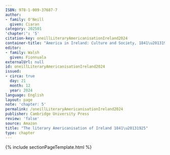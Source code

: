 ```yaml
---
ISBN: 978-1-009-37687-7
author:
- family: O'Neill
  given: Ciaran
category: 202501
'chapter:': '5'
citation-key: oneillLiteraryAmericanisationIreland2024
container-title: "America in Ireland: Culture and Society, 1841\u20131925"
editor:
- family: Walsh
  given: Fionnuala
externalUrl: null
id: oneillLiteraryAmericanisationIreland2024
issued:
- circa: true
  day: 21
  month: 12
  year: 2024
language: English
layout: page
note: 'chapter: 5'
permalink: /oneillLiteraryAmericanisationIreland2024
publisher: Cambridge University Press
review: 'false'
source: Amazon
title: "The literary Americanisation of Ireland 1841\u20131925"
type: chapter
---
```

{% include sectionPageTemplate.html %}